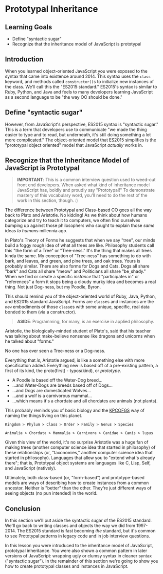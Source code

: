 # Prototypal Inheritance

## Learning Goals

* Define "syntactic sugar"
* Recognize that the inheritance model of JavaScript is prototypal

## Introduction

When you learned object-oriented JavaScript you were exposed to the syntax
that came into existence around 2014. This syntax uses the `class` keyword, and
methods called `constructor()`s to initialize new instances of the class. We'll
call this the "ES2015 standard." ES2015's syntax is similar to Ruby, Python,
and Java and feels to many developers learning JavaScript as a second language
to be "the way OO should be done."

## Define "syntactic sugar"

However, from JavaScript's perspective, ES2015 syntax is "syntactic sugar." This
is a term that developers use to communicate "we made the thing easier to type
and to read, but underneath, it's still doing something a lot more complicated."
The object-oriented model that ES2015 simplifies is the "prototypal object
oriented" model that JavaScript _actually_ works in.

## Recognize that the Inheritance Model of JavaScript is Prototypal

> **IMPORTANT**: This is a common interview question used to weed-out front end
> developers. When asked what kind of inheritance model JavaScript has, boldly
> and proudly say "Prototypal!" To demonstrate mastery of this vocabulary word,
> you'll need to do the rest of the work in this section, though. :)

The difference between Prototypal and Class-based OO goes all the way back to
Plato and Aristotle. No kidding!  As we think about how humans categorize and
try to teach it to computers, we often find ourselves bumping up against those
philosophers who sought to explain those _same_ ideas _to humans_ millennia ago.

In Plato's Theory of Forms he suggests that when we say "tree", our minds build
a foggy rough idea of what all trees are like. Philosophy students call this
"the form of a Tree" or "Tree-ness." It's the thing that makes all trees kinda
the same. My conception of "Tree-ness" has something to do with bark, and
leaves, and green, and pine trees, and oak trees. Yours is probably similar.
There are also forms for Dogs and Cats. Dogs all share "bark" and Cats all
share "meow" and Politicians all share "be_shady." When we find or create a
specific _instance_ that "participates in" or "references" a form it stops
being a cloudy murky idea and becomes a real thing. Not just Dog-ness, but my Poodle,
Byron.

This should remind you of the object-oriented world of Ruby, Java, Python, and
ES2015 standard JavaScript. Forms are `class`es and instances are the `new`
embodiments of those `class`es with some unique, specific, real data bonded to
them (via a constructor).

> **ASIDE**: Programming, for many, is an exercise in applied philosophy.

Aristotle, the biologically-minded student of Plato's, said that his teacher
was talking about make-believe nonsense like dragons and unicorns when he
talked about "forms."

No one has ever seen a Tree-ness or a Dog-ness.

Everything that _is_, Aristotle argued, is like a
something else with more specification added. Everything new is based off of a
pre-existing pattern, a first of its kind, the proto(first) - typos(kind), or
_prototype_.

* A Poodle is based off the Water-Dog breed...
* ...and Water-Dogs are breeds based off of Dogs...
* ...and Dogs are domesticated Wolves...
* ...and a wolf is a carnivorous mammal...
* ...which means it's a chordate and all chordates are animals (not plants).

This probably reminds you of basic biology and the [KPCOFGS][] way of naming
the things living on this planet.

`Kingdom > Phylum > Class > Order > Family > Genus > Species`

`Animalia > Chordata > Mammalia > Carnivora > Canidae > Canis > lupus`

Given this view of the world, it's no
surprise Aristotle was a huge fan of making trees (another computer science
idea that started in philosophy) of these relationships (or, "taxonomies,"
another computer science idea that started in philosophy). Languages that allow you
to "extend what's already there"; that is, Prototypal
object systems are languages like C, Lisp, Self, and JavaScript (natively).

Ultimately, both class-based (or, "form-based") and prototype-based models are
ways of describing how to create instances from a common ancestor. Neither is
"better" than the other. They're just different ways of seeing objects (no pun
intended) in the world.

## Conclusion

In this section we'll put aside the syntactic sugar of the ES2015 standard.
We'll go back to writing classes and objects the way we did from 1997-2014. The
ES2015 standard is fast becoming *the* standard, but it's common to see
Prototypal patterns in legacy code and in job interview questions.

In this lesson you were introduced to the inheritance model of JavaScript,
prototypal inheritance. You were also shown a common pattern in later versions
of JavaScript: wrapping ugly or clumsy syntax in cleaner syntax ("syntactic
sugar"). In the remainder of this section we're going to show
you how to create prototypal classes and instances in JavaScript.

[KPCOFGS]: https://www.acronymfinder.com/King-Philip-Came-Over-For-Good-Spaghetti-(mnemonic-for-taxonomy-order%3A-Kingdom%2C-Phylum%2C-Class%2C-Order%2C-Family%2C-Genus%2C-Species)-(KPCOFGS).html
